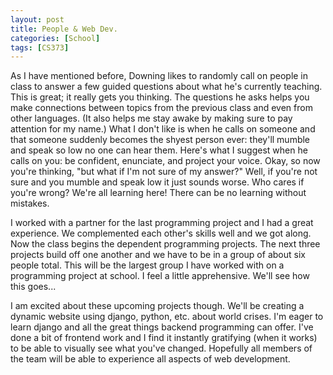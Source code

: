 ```yaml
---
layout: post
title: People & Web Dev.
categories: [School]
tags: [CS373]
---
```


As I have mentioned before, Downing likes to randomly call on people in class to answer a few guided questions about what he's currently teaching. This is great; it really gets you thinking. The questions he asks helps you make connections between topics from the previous class and even from other languages. (It also helps me stay awake by making sure to pay attention for my name.) What I don't like is when he calls on someone and that someone suddenly becomes the shyest person ever: they'll mumble and speak so low no one can hear them. Here's what I suggest when he calls on you: be confident, enunciate, and project your voice. Okay, so now you're thinking, "but what if I'm not sure of my answer?" Well, if you're not sure and you mumble and speak low it just sounds worse. Who cares if you're wrong? We're all learning here! There can be no learning without mistakes.

I worked with a partner for the last programming project and I had a great experience. We complemented each other's skills well and we got along. Now the class begins the dependent programming projects. The next three projects build off one another and we have to be in a group of about six people total. This will be the largest group I have worked with on a programming project at school. I feel a little apprehensive. We'll see how this goes...

I am excited about these upcoming projects though. We'll be creating a dynamic website using django, python, etc. about world crises. I'm eager to learn django and all the great things backend programming can offer. I've done a bit of frontend work and I find it instantly gratifying (when it works) to be able to visually see what you've changed. Hopefully all members of the team will be able to experience all aspects of web development.
